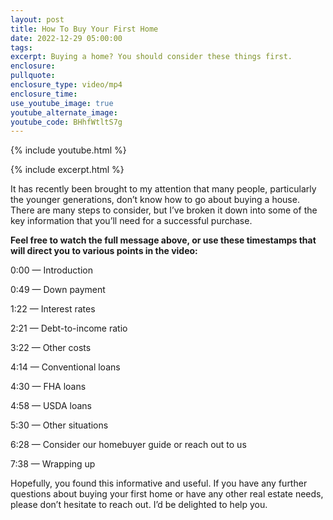 ```yaml
---
layout: post
title: How To Buy Your First Home
date: 2022-12-29 05:00:00
tags:
excerpt: Buying a home? You should consider these things first.
enclosure:
pullquote:
enclosure_type: video/mp4
enclosure_time:
use_youtube_image: true
youtube_alternate_image:
youtube_code: BHhfWtltS7g
---
```

{% include youtube.html %}

{% include excerpt.html %}

It has recently been brought to my attention that many people, particularly the younger generations, don’t know how to go about buying a house. There are many steps to consider, but I’ve broken it down into some of the key information that you’ll need for a successful purchase.

**Feel free to watch the full message above, or use these timestamps that will direct you to various points in the video:**

0:00 — Introduction

0:49 — Down payment

1:22 — Interest rates

2:21 — Debt-to-income ratio

3:22 — Other costs

4:14 — Conventional loans

4:30 — FHA loans

4:58 — USDA loans

5:30 — Other situations

6:28 — Consider our homebuyer guide or reach out to us

7:38 — Wrapping up

Hopefully, you found this informative and useful. If you have any further questions about buying your first home or have any other real estate needs, please don’t hesitate to reach out. I’d be delighted to help you.
